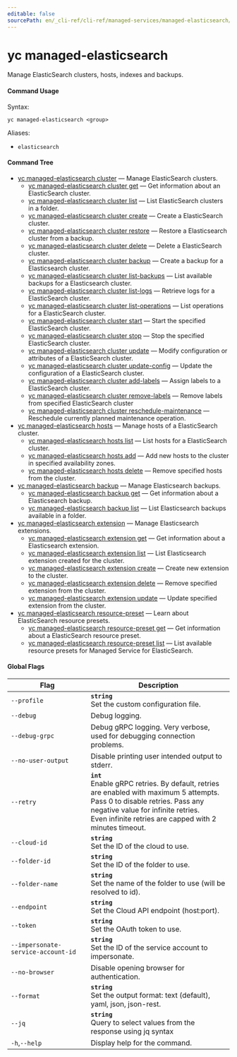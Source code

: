```yaml
---
editable: false
sourcePath: en/_cli-ref/cli-ref/managed-services/managed-elasticsearch/index.md
---
```


# yc managed-elasticsearch

Manage ElasticSearch clusters, hosts, indexes and backups.

#### Command Usage

Syntax: 

`yc managed-elasticsearch <group>`

Aliases: 

- `elasticsearch`

#### Command Tree

- [yc managed-elasticsearch cluster](cluster/index.md) — Manage ElasticSearch clusters.
	- [yc managed-elasticsearch cluster get](cluster/get.md) — Get information about an ElasticSearch cluster.
	- [yc managed-elasticsearch cluster list](cluster/list.md) — List ElasticSearch clusters in a folder.
	- [yc managed-elasticsearch cluster create](cluster/create.md) — Create a ElasticSearch cluster.
	- [yc managed-elasticsearch cluster restore](cluster/restore.md) — Restore a Elasticsearch cluster from a backup.
	- [yc managed-elasticsearch cluster delete](cluster/delete.md) — Delete a ElasticSearch cluster.
	- [yc managed-elasticsearch cluster backup](cluster/backup.md) — Create a backup for a Elasticsearch cluster.
	- [yc managed-elasticsearch cluster list-backups](cluster/list-backups.md) — List available backups for a Elasticsearch cluster.
	- [yc managed-elasticsearch cluster list-logs](cluster/list-logs.md) — Retrieve logs for a ElasticSearch cluster.
	- [yc managed-elasticsearch cluster list-operations](cluster/list-operations.md) — List operations for a ElasticSearch cluster.
	- [yc managed-elasticsearch cluster start](cluster/start.md) — Start the specified ElasticSearch cluster.
	- [yc managed-elasticsearch cluster stop](cluster/stop.md) — Stop the specified ElasticSearch cluster.
	- [yc managed-elasticsearch cluster update](cluster/update.md) — Modify configuration or attributes of a ElasticSearch cluster.
	- [yc managed-elasticsearch cluster update-config](cluster/update-config.md) — Update the configuration of a ElasticSearch cluster.
	- [yc managed-elasticsearch cluster add-labels](cluster/add-labels.md) — Assign labels to a ElasticSearch cluster.
	- [yc managed-elasticsearch cluster remove-labels](cluster/remove-labels.md) — Remove labels from specified ElasticSearch cluster
	- [yc managed-elasticsearch cluster reschedule-maintenance](cluster/reschedule-maintenance.md) — Reschedule currently planned maintenance operation.
- [yc managed-elasticsearch hosts](hosts/index.md) — Manage hosts of a ElasticSearch cluster.
	- [yc managed-elasticsearch hosts list](hosts/list.md) — List hosts for a ElasticSearch cluster.
	- [yc managed-elasticsearch hosts add](hosts/add.md) — Add new hosts to the cluster in specified availability zones.
	- [yc managed-elasticsearch hosts delete](hosts/delete.md) — Remove specified hosts from the cluster.
- [yc managed-elasticsearch backup](backup/index.md) — Manage Elasticsearch backups.
	- [yc managed-elasticsearch backup get](backup/get.md) — Get information about a Elasticsearch backup.
	- [yc managed-elasticsearch backup list](backup/list.md) — List Elasticsearch backups available in a folder.
- [yc managed-elasticsearch extension](extension/index.md) — Manage Elasticsearch extensions.
	- [yc managed-elasticsearch extension get](extension/get.md) — Get information about a Elasticsearch extension.
	- [yc managed-elasticsearch extension list](extension/list.md) — List Elasticsearch extension created for the cluster.
	- [yc managed-elasticsearch extension create](extension/create.md) — Create new extension to the cluster.
	- [yc managed-elasticsearch extension delete](extension/delete.md) — Remove specified extension from the cluster.
	- [yc managed-elasticsearch extension update](extension/update.md) — Update specified extension from the cluster.
- [yc managed-elasticsearch resource-preset](resource-preset/index.md) — Learn about ElasticSearch resource presets.
	- [yc managed-elasticsearch resource-preset get](resource-preset/get.md) — Get information about a ElasticSearch resource preset.
	- [yc managed-elasticsearch resource-preset list](resource-preset/list.md) — List available resource presets for Managed Service for ElasticSearch.

#### Global Flags

| Flag | Description |
|----|----|
|`--profile`|<b>`string`</b><br/>Set the custom configuration file.|
|`--debug`|Debug logging.|
|`--debug-grpc`|Debug gRPC logging. Very verbose, used for debugging connection problems.|
|`--no-user-output`|Disable printing user intended output to stderr.|
|`--retry`|<b>`int`</b><br/>Enable gRPC retries. By default, retries are enabled with maximum 5 attempts.<br/>Pass 0 to disable retries. Pass any negative value for infinite retries.<br/>Even infinite retries are capped with 2 minutes timeout.|
|`--cloud-id`|<b>`string`</b><br/>Set the ID of the cloud to use.|
|`--folder-id`|<b>`string`</b><br/>Set the ID of the folder to use.|
|`--folder-name`|<b>`string`</b><br/>Set the name of the folder to use (will be resolved to id).|
|`--endpoint`|<b>`string`</b><br/>Set the Cloud API endpoint (host:port).|
|`--token`|<b>`string`</b><br/>Set the OAuth token to use.|
|`--impersonate-service-account-id`|<b>`string`</b><br/>Set the ID of the service account to impersonate.|
|`--no-browser`|Disable opening browser for authentication.|
|`--format`|<b>`string`</b><br/>Set the output format: text (default), yaml, json, json-rest.|
|`--jq`|<b>`string`</b><br/>Query to select values from the response using jq syntax|
|`-h`,`--help`|Display help for the command.|
